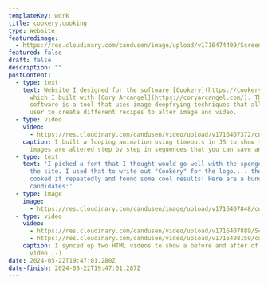 ```yaml
---
templateKey: work
title: cookery.cooking
type: Website
featuredimage:
  - https://res.cloudinary.com/candusen/image/upload/v1716474409/Screenshot_2024-05-22_at_3.34.42_PM_xktscn.png
featured: false
draft: false
description: ""
postContent:
  - type: text
    text: Website I designed for the software [Cookery](https://cookery.cooking)
      which I built with [Cory Arcangel](https://coryarcangel.com/). The
      software is a tool that uses image deepfrying techniques that allow the
      user to create different recipes to alter image and video.
  - type: video
    video:
      - https://res.cloudinary.com/candusen/video/upload/v1716407372/cookery-screen-record-resized_my10nt.mp4
    caption: I built a looping animation using timeouts in JS to show the user how
      images are altered step by step in sequences that you can save and repeat.
  - type: text
    text: 'I picked a font that I thought would go well with the spongebob vibe of
      the site. I used that to write out "Cookery" for the logo.... then I
      cooked it repeatedly and found some cool results! Here are a bunch of
      candidates:'
  - type: image
    image:
      - https://res.cloudinary.com/candusen/image/upload/v1716407848/cookery-logo-spritesheet_ccex38.jpg
  - type: video
    video:
      - https://res.cloudinary.com/candusen/video/upload/v1716407889/Screen_Recording_2024-05-22_at_3.54.38_PM-resized_df5mv3.mp4
      - https://res.cloudinary.com/candusen/video/upload/v1716408159/cookery-screenrecord-2_u43lgy.mp4
    caption: I synced up two HTML videos to show a before and after of a cooked
      video ;-)
date: 2024-05-22T19:47:01.280Z
date-finish: 2024-05-22T19:47:01.287Z
---
```

